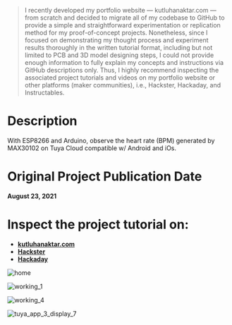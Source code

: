 > I recently developed my portfolio website — kutluhanaktar.com — from scratch and decided to migrate all of my codebase to GitHub to provide a simple and straightforward experimentation or replication method for my proof-of-concept projects. Nonetheless, since I focused on demonstrating my thought process and experiment results thoroughly in the written tutorial format, including but not limited to PCB and 3D model designing steps, I could not provide enough information to fully explain my concepts and instructions via GitHub descriptions only. Thus, I highly recommend inspecting the associated project tutorials and videos on my portfolio website or other platforms (maker communities), i.e., Hackster, Hackaday, and Instructables.

# Description

With ESP8266 and Arduino, observe the heart rate (BPM) generated by MAX30102 on Tuya Cloud compatible w/ Android and iOs.

# Original Project Publication Date

**August 23, 2021**

# Inspect the project tutorial on:

- **[kutluhanaktar.com](https://www.kutluhanaktar.com/projects/IoT_Heart_Rate_BPM_Monitor_and_Tracker_w_Tuya_Smart/)**
- **[Hackster](https://www.hackster.io/kutluhan-aktar/iot-heart-rate-bpm-monitor-and-tracker-w-tuya-smart-3f8826)**
- **[Hackaday](https://hackaday.io/project/181335-iot-heart-rate-bpm-monitor-and-tracker)**

![home](https://github.com/user-attachments/assets/b9d8cc17-c9b6-404e-8b49-be2312c34210)

![working_1](https://github.com/user-attachments/assets/5d8483f5-2e86-44b1-8114-3f49784c0c13)

![working_4](https://github.com/user-attachments/assets/7853c3bf-b54a-41e5-bd52-f3802495857d)

![tuya_app_3_display_7](https://github.com/user-attachments/assets/bb0cd9e9-2090-4609-a62c-fbaca3ef0119)
